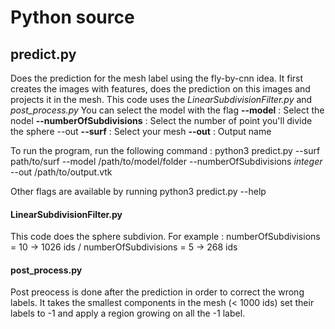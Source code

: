# Python source

## predict.py
Does the prediction for the mesh label using the fly-by-cnn idea. It first creates the images with features, does the prediction on this images and projects it in the mesh. This code uses the *LinearSubdivisionFilter.py* and *post_process.py* 
You can select the model with the flag 
__--model__ : Select the nodel
__--numberOfSubdivisions__ : Select the number of point you'll divide the sphere --out
__--surf__ : Select your mesh
__--out__ : Output name

To run the program, run the following command : 
python3 predict.py --surf path/to/surf --model /path/to/model/folder --numberOfSubdivisions *integer* --out /path/to/output.vtk

Other flags are available by running python3 predict.py --help

#### LinearSubdivisionFilter.py
This code does the sphere subdivion. For example : numberOfSubdivisions = 10 -> 1026 ids / numberOfSubdivisions = 5 -> 268 ids 

#### post_process.py
Post preocess is done after the prediction in order to correct the wrong labels. It takes the smallest components in the mesh (< 1000 ids) set their labels to -1 and apply a region growing on all the -1 label.